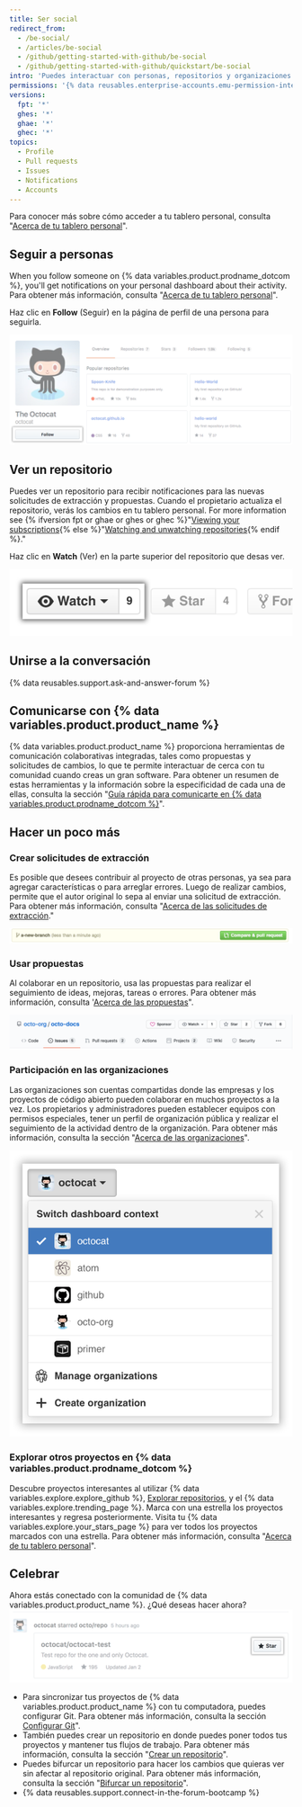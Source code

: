 ```yaml
---
title: Ser social
redirect_from:
  - /be-social/
  - /articles/be-social
  - /github/getting-started-with-github/be-social
  - /github/getting-started-with-github/quickstart/be-social
intro: 'Puedes interactuar con personas, repositorios y organizaciones en {% data variables.product.prodname_dotcom %}. Ve en qué están trabajando los demás y con quién se están conectando desde tu tablero personal.'
permissions: '{% data reusables.enterprise-accounts.emu-permission-interact %}'
versions:
  fpt: '*'
  ghes: '*'
  ghae: '*'
  ghec: '*'
topics:
  - Profile
  - Pull requests
  - Issues
  - Notifications
  - Accounts
---
```


Para conocer más sobre cómo acceder a tu tablero personal, consulta "[Acerca de tu tablero personal](/articles/about-your-personal-dashboard)".

## Seguir a personas

When you follow someone on {% data variables.product.prodname_dotcom %}, you'll get notifications on your personal dashboard about their activity. Para obtener más información, consulta "[Acerca de tu tablero personal](/articles/about-your-personal-dashboard)".

Haz clic en **Follow** (Seguir) en la página de perfil de una persona para seguirla.

![Botón Follow user (Seguir usuario)](/assets/images/help/profile/follow-user-button.png)

## Ver un repositorio

Puedes ver un repositorio para recibir notificaciones para las nuevas solicitudes de extracción y propuestas. Cuando el propietario actualiza el repositorio, verás los cambios en tu tablero personal. For more information see {% ifversion fpt or ghae or ghes or ghec %}"[Viewing your subscriptions](/github/managing-subscriptions-and-notifications-on-github/viewing-your-subscriptions){% else %}"[Watching and unwatching repositories](/github/receiving-notifications-about-activity-on-github/watching-and-unwatching-repositories){% endif %}."

Haz clic en **Watch** (Ver) en la parte superior del repositorio que desas ver.

![Botón Watch repository (Ver repositorio)](/assets/images/help/repository/repo-actions-watch.png)

## Unirse a la conversación

{% data reusables.support.ask-and-answer-forum %}

## Comunicarse con {% data variables.product.product_name %}

{% data variables.product.product_name %} proporciona herramientas de comunicación colaborativas integradas, tales como propuestas y solicitudes de cambios, lo que te permite interactuar de cerca con tu comunidad cuando creas un gran software. Para obtener un resumen de estas herramientas y la información sobre la especificidad de cada una de ellas, consulta la sección "[Guía rápida para comunicarte en {% data variables.product.prodname_dotcom %}](/github/collaborating-with-issues-and-pull-requests/quickstart-for-communicating-on-github)".

## Hacer un poco más

### Crear solicitudes de extracción

 Es posible que desees contribuir al proyecto de otras personas, ya sea para agregar características o para arreglar errores. Luego de realizar cambios, permite que el autor original lo sepa al enviar una solicitud de extracción. Para obtener más información, consulta "[Acerca de las solicitudes de extracción](/articles/about-pull-requests)."

 ![Botón Pull request (Solicitud de extracción)](/assets/images/help/repository/repo-actions-pullrequest.png)

### Usar propuestas

Al colaborar en un repositorio, usa las propuestas para realizar el seguimiento de ideas, mejoras, tareas o errores. Para obtener más información, consulta '[Acerca de las propuestas](/articles/about-issues/)".

![Botón Issues (Propuestas)](/assets/images/help/repository/repo-tabs-issues.png)

### Participación en las organizaciones

Las organizaciones son cuentas compartidas donde las empresas y los proyectos de código abierto pueden colaborar en muchos proyectos a la vez. Los propietarios y administradores pueden establecer equipos con permisos especiales, tener un perfil de organización pública y realizar el seguimiento de la actividad dentro de la organización. Para obtener más información, consulta la sección "[Acerca de las organizaciones](/articles/about-organizations/)".

![Desplegable de contexto para cambiar cuenta](/assets/images/help/overview/dashboard-contextswitcher.png)

### Explorar otros proyectos en {% data variables.product.prodname_dotcom %}

Descubre proyectos interesantes al utilizar {% data variables.explore.explore_github %}, [Explorar repositorios](https://github.com/explore), y el {% data variables.explore.trending_page %}. Marca con una estrella los proyectos interesantes y regresa posteriormente. Visita tu {% data variables.explore.your_stars_page %} para ver todos los proyectos marcados con una estrella.  Para obtener más información, consulta "[Acerca de tu tablero personal](/articles/about-your-personal-dashboard/)".

## Celebrar

Ahora estás conectado con la comunidad de {% data variables.product.product_name %}. ¿Qué deseas hacer ahora? ![Marcar un proyecto con una estrella](/assets/images/help/stars/star-a-project.png)


- Para sincronizar tus proyectos de {% data variables.product.product_name %} con tu computadora, puedes configurar Git. Para obtener más información, consulta la sección [Configurar Git](/articles/set-up-git)".
- También puedes crear un repositorio en donde puedes poner todos tus proyectos y mantener tus flujos de trabajo. Para obtener más información, consulta la sección "[Crear un repositorio](/articles/create-a-repo)".
- Puedes bifurcar un repositorio para hacer los cambios que quieras ver sin afectar al repositorio original. Para obtener más información, consulta la sección "[Bifurcar un repositorio](/articles/fork-a-repo)".
- {% data reusables.support.connect-in-the-forum-bootcamp %}
